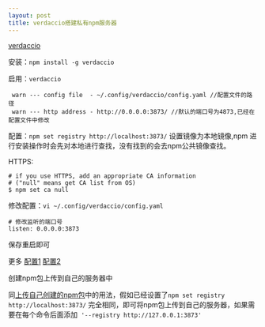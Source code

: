 ```yaml
---
layout: post
title: verdaccio搭建私有npm服务器
---
```


[verdaccio](https://github.com/levyleo/verdaccio)

安装：`npm install -g verdaccio`

启用：`verdaccio`

```
 warn --- config file  - ~/.config/verdaccio/config.yaml //配置文件的路径
 warn --- http address - http://0.0.0.0:3873/ //默认的端口号为4873,已经在配置文件中修改
```

配置：`npm set registry http://localhost:3873/` 
设置镜像为本地镜像,npm 进行安装操作时会先对本地进行查找，没有找到的会去npm公共镜像查找。

HTTPS: 
```
# if you use HTTPS, add an appropriate CA information
# ("null" means get CA list from OS)
$ npm set ca null
```

修改配置：`vi ~/.config/verdaccio/config.yaml`

```
# 修改监听的端口号
listen: 0.0.0.0:3873
```

保存重启即可

更多 [配置1](https://github.com/levyleo/verdaccio/blob/master/conf/default.yaml)   [配置2](https://github.com/levyleo/verdaccio/blob/master/conf/full.yaml)

创建npm包上传到自己的服务器中

同[上传自己创建的npm包](http://www.levyleo.cn/2017/06/16/npm.html)中的用法，假如已经设置了`npm set registry http://localhost:3873/` 完全相同，即可将npm包上传到自己的服务器，如果需要在每个命令后面添加` '--registry http://127.0.0.1:3873'`